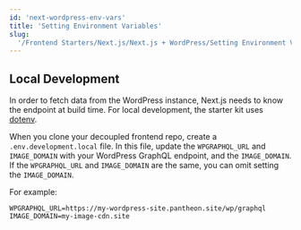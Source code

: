 ```yaml
---
id: 'next-wordpress-env-vars'
title: 'Setting Environment Variables'
slug:
  '/Frontend Starters/Next.js/Next.js + WordPress/Setting Environment Variables'
---
```


## Local Development

In order to fetch data from the WordPress instance, Next.js needs to know the
endpoint at build time. For local development, the starter kit uses
[dotenv](https://www.npmjs.com/package/dotenv).

When you clone your decoupled frontend repo, create a `.env.development.local`
file. In this file, update the `WPGRAPHQL_URL` and `IMAGE_DOMAIN` with your
WordPress GraphQL endpoint, and the `IMAGE_DOMAIN`. If the `WPGRAPHQL_URL` and
`IMAGE_DOMAIN` are the same, you can omit setting the `IMAGE_DOMAIN`.

For example:

```
WPGRAPHQL_URL=https://my-wordpress-site.pantheon.site/wp/graphql
IMAGE_DOMAIN=my-image-cdn.site
```
